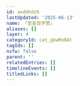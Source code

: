 ```yaml
---
id: axddndzb
lastUpdated: '2025-06-13'
name: 「至圣百字赞」
aliases: []
layer: 4
categoryId: cat_gbwRo0At
tagIds: []
nsfw: false
parent: ''
relatedEntries: []
timelineEvents: []
titledLinks: []
---
```



